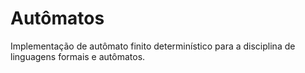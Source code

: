 # Autômatos

Implementação de autômato finito determinístico para a disciplina de linguagens formais e autômatos.
